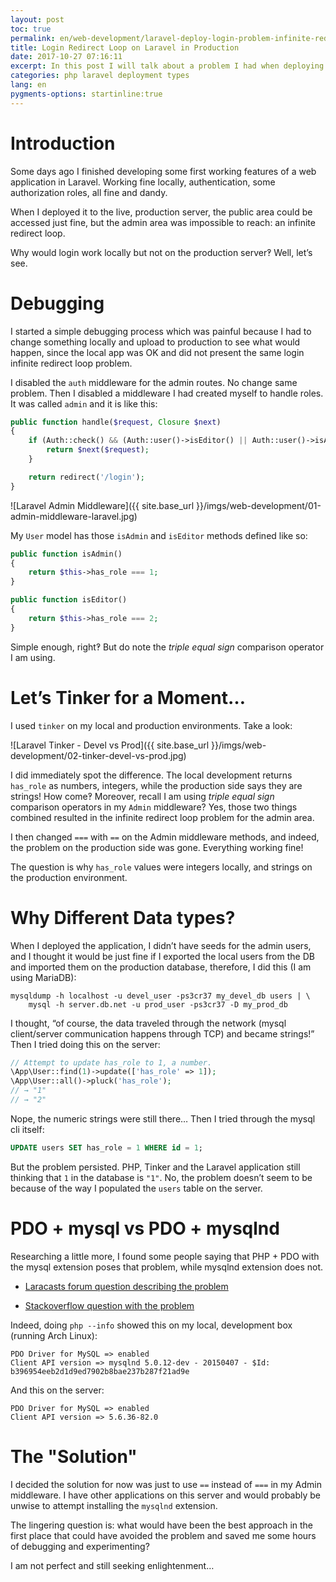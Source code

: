 ```yaml
---
layout: post
toc: true
permalink: en/web-development/laravel-deploy-login-problem-infinite-redirect-loop.html
title: Login Redirect Loop on Laravel in Production
date: 2017-10-27 07:16:11
excerpt: In this post I will talk about a problem I had when deploying a Laravel application in which authentication worked fine locally but not on the production server causing an infinite redirect loop.
categories: php laravel deployment types
lang: en
pygments-options: startinline:true
---
```


# Introduction

Some days ago I finished developing some first working features of a web application in Laravel. Working fine locally, authentication, some authorization roles, all fine and dandy.

When I deployed it to the live, production server, the public area could be accessed just fine, but the admin area was impossible to reach: an infinite redirect loop.

Why would login work locally but not on the production server‽ Well, let’s see.

# Debugging

I started a simple debugging process which was painful because I had to change something locally and upload to production to see what would happen, since the local app was OK and did not present the same login infinite redirect loop problem.

I disabled the `auth` middleware for the admin routes. No change same problem. Then I disabled a middleware I had created myself to handle roles. It was called `admin` and it is like this:

``` php
public function handle($request, Closure $next)
{
    if (Auth::check() && (Auth::user()->isEditor() || Auth::user()->isAdmin())) {
        return $next($request);
    }

    return redirect('/login');
}
```

![Laravel Admin Middleware]({{ site.base_url }}/imgs/web-development/01-admin-middleware-laravel.jpg)

My `User` model has those `isAdmin` and `isEditor` methods defined like so:

``` php
public function isAdmin()
{
    return $this->has_role === 1;
}

public function isEditor()
{
    return $this->has_role === 2;
}
```

Simple enough, right‽ But do note the *triple equal sign* comparison operator I am using.

# Let’s Tinker for a Moment…

I used `tinker` on my local and production environments. Take a look:

![Laravel Tinker - Devel vs Prod]({{ site.base_url }}/imgs/web-development/02-tinker-devel-vs-prod.jpg)

I did immediately spot the difference. The local development returns `has_role` as numbers, integers, while the production side says they are strings\! How come‽ Moreover, recall I am using *triple equal sign* comparison operators in my `Admin` middleware? Yes, those two things combined resulted in the infinite redirect loop problem for the admin area.

I then changed `===` with `==` on the Admin middleware methods, and indeed, the problem on the production side was gone. Everything working fine\!

The question is why `has_role` values were integers locally, and strings on the production environment.

# Why Different Data types?

When I deployed the application, I didn’t have seeds for the admin users, and I thought it would be just fine if I exported the local users from the DB and imported them on the production database, therefore, I did this (I am using MariaDB):

``` shell
mysqldump -h localhost -u devel_user -ps3cr37 my_devel_db users | \
    mysql -h server.db.net -u prod_user -ps3cr37 -D my_prod_db
```

I thought, “of course, the data traveled through the network (mysql client/server communication happens through TCP) and became strings\!” Then I tried doing this on the server:

``` php
// Attempt to update has_role to 1, a number.
\App\User::find(1)->update(['has_role' => 1]);
\App\User::all()->pluck('has_role');
// → "1"
// → "2"
```

Nope, the numeric strings were still there… Then I tried through the mysql cli itself:

``` sql
UPDATE users SET has_role = 1 WHERE id = 1;
```

But the problem persisted. PHP, Tinker and the Laravel application still thinking that `1` in the database is `"1"`. No, the problem doesn’t seem to be because of the way I populated the `users` table on the server.

# PDO + mysql vs PDO + mysqlnd

Researching a little more, I found some people saying that PHP + PDO with the mysql extension poses that problem, while mysqlnd extension does not.

  - [Laracasts forum question describing the problem](https://laracasts.com/discuss/channels/laravel/laravel-collection-returns-an-int-as-string-locally-and-on-live-enviroment-as-string)

  - [Stackoverflow question with the problem](https://stackoverflow.com/questions/20079320/php-pdo-mysql-how-do-i-return-integer-and-numeric-columns-from-mysql-as-int/20123337#20123337)

Indeed, doing `php --info` showed this on my local, development box (running Arch Linux):

    PDO Driver for MySQL => enabled
    Client API version => mysqlnd 5.0.12-dev - 20150407 - $Id: b396954eeb2d1d9ed7902b8bae237b287f21ad9e

And this on the server:

    PDO Driver for MySQL => enabled
    Client API version => 5.6.36-82.0

# The "Solution"

I decided the solution for now was just to use `==` instead of `===` in my Admin middleware. I have other applications on this server and would probably be unwise to attempt installing the `mysqlnd` extension.

The lingering question is: what would have been the best approach in the first place that could have avoided the problem and saved me some hours of debugging and experimenting?

I am not perfect and still seeking enlightenment…
